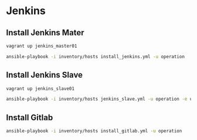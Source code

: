 Jenkins
============

Install Jenkins Mater
---------------------

```bash
vagrant up jenkins_master01

ansible-playbook -i inventory/hosts install_jenkins.yml -u operation
```

Install Jenkins Slave
---------------------

```bash
vagrant up jenkins_slave01

ansible-playbook -i inventory/hosts jenkins_slave.yml -u operation -e user_type=slave

```

Install Gitlab
--------------
```bash
ansible-playbook -i inventory/hosts install_gitlab.yml -u operation
```

